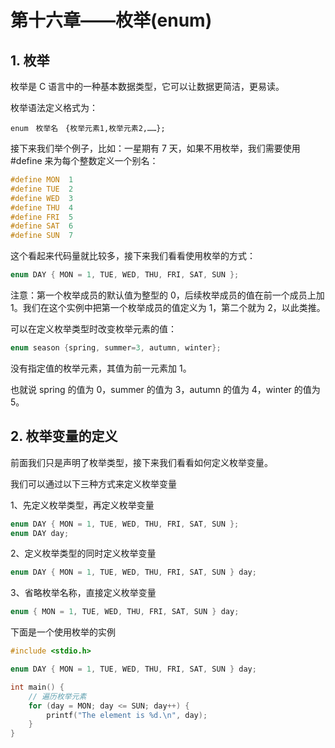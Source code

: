 # 第十六章——枚举(enum)

## 1. 枚举
枚举是 C 语言中的一种基本数据类型，它可以让数据更简洁，更易读。

枚举语法定义格式为：

```plaintext
enum　枚举名　{枚举元素1,枚举元素2,……};
```

接下来我们举个例子，比如：一星期有 7 天，如果不用枚举，我们需要使用 #define 来为每个整数定义一个别名：

```c
#define MON  1
#define TUE  2
#define WED  3
#define THU  4
#define FRI  5
#define SAT  6
#define SUN  7
```

这个看起来代码量就比较多，接下来我们看看使用枚举的方式：

```c
enum DAY { MON = 1, TUE, WED, THU, FRI, SAT, SUN };
```

注意：第一个枚举成员的默认值为整型的 0，后续枚举成员的值在前一个成员上加 1。我们在这个实例中把第一个枚举成员的值定义为 1，第二个就为 2，以此类推。

可以在定义枚举类型时改变枚举元素的值：

```c
enum season {spring, summer=3, autumn, winter};
```

没有指定值的枚举元素，其值为前一元素加 1。

也就说 spring 的值为 0，summer 的值为 3，autumn 的值为 4，winter 的值为 5。

## 2. 枚举变量的定义

前面我们只是声明了枚举类型，接下来我们看看如何定义枚举变量。

我们可以通过以下三种方式来定义枚举变量

1、先定义枚举类型，再定义枚举变量

```c
enum DAY { MON = 1, TUE, WED, THU, FRI, SAT, SUN };
enum DAY day;
```

2、定义枚举类型的同时定义枚举变量

```c
enum DAY { MON = 1, TUE, WED, THU, FRI, SAT, SUN } day;
```

3、省略枚举名称，直接定义枚举变量

```c
enum { MON = 1, TUE, WED, THU, FRI, SAT, SUN } day;
```

下面是一个使用枚举的实例

```c
#include <stdio.h>

enum DAY { MON = 1, TUE, WED, THU, FRI, SAT, SUN } day;

int main() {
    // 遍历枚举元素
    for (day = MON; day <= SUN; day++) {
        printf("The element is %d.\n", day);
    }
}
```
